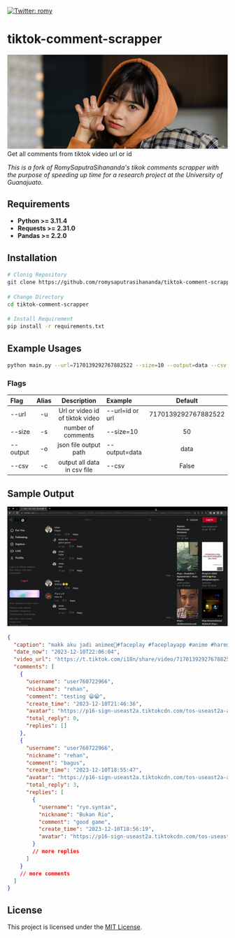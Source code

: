 [![Twitter: romy](https://img.shields.io/twitter/follow/RomySihananda)](https://twitter.com/RomySihananda)

# tiktok-comment-scrapper

![](https://raw.githubusercontent.com/RomySaputraSihananda/RomySaputraSihananda/main/images/GA-U-u2bsAApmn9.jpeg)
Get all comments from tiktok video url or id

*This is a fork of RomySaputraSihananda's tikok comments scrapper with the purpose of speeding up time for a research project at the University of Guanajuato.*

## Requirements

- **Python >= 3.11.4**
- **Requests >= 2.31.0**
- **Pandas   >= 2.2.0**

## Installation

```sh
# Clonig Repository
git clone https://github.com/romysaputrasihananda/tiktok-comment-scrapper

# Change Directory
cd tiktok-comment-scrapper

# Install Requirement
pip install -r requirements.txt
```

## Example Usages

```sh
python main.py --url=7170139292767882522 --size=10 --output=data --csv
```

### Flags

| Flag     | Alias |           Description           | Example         |       Default       |
| :------- | :---: | :-----------------------------: | :-------------- | :-----------------: |
| --url    |  -u   | Url or video id of tiktok video | --url=id or url | 7170139292767882522 |
| --size   |  -s   |       number of comments        | --size=10       |         50          |
| --output |  -o   |      json file output path      | --output=data   |        data         |
| --csv    |  -c   |   output all data in csv file   | --csv           |        False        |

## Sample Output

![](https://raw.githubusercontent.com/RomySaputraSihananda/RomySaputraSihananda/main/images/Screenshot_20231211_001804.png)

```json
{
  "caption": "makk aku jadi animee🤩#faceplay #faceplayapp #anime #harem #xysryo ",
  "date_now": "2023-12-10T22:06:04",
  "video_url": "https://t.tiktok.com/i18n/share/video/7170139292767882522/?_d=0&comment_author_id=6838487455625479169&mid=7157599449395496962&preview_pb=0&region=ID&share_comment_id=7310977412674093829&share_item_id=7170139292767882522&sharer_language=en&source=h5_t&u_code=0",
  "comments": [
    {
      "username": "user760722966",
      "nickname": "rehan",
      "comment": "testing 😁😁",
      "create_time": "2023-12-10T21:46:36",
      "avatar": "https://p16-sign-useast2a.tiktokcdn.com/tos-useast2a-avt-0068-giso/f64f2c7df8a16098d3b3c80e958ffc52~c5_100x100.jpg?x-expires=1702306800&x-signature=KhUeuGmPAVij9A8gbgh7wK6rn98%3D",
      "total_reply": 0,
      "replies": []
    },
    {
      "username": "user760722966",
      "nickname": "rehan",
      "comment": "bagus",
      "create_time": "2023-12-10T18:55:47",
      "avatar": "https://p16-sign-useast2a.tiktokcdn.com/tos-useast2a-avt-0068-giso/f64f2c7df8a16098d3b3c80e958ffc52~c5_100x100.jpg?x-expires=1702306800&x-signature=KhUeuGmPAVij9A8gbgh7wK6rn98%3D",
      "total_reply": 3,
      "replies": [
        {
          "username": "ryo.syntax",
          "nickname": "Bukan Rio",
          "comment": "good game",
          "create_time": "2023-12-10T18:56:19",
          "avatar": "https://p16-sign-useast2a.tiktokcdn.com/tos-useast2a-avt-0068-giso/be4a9d0479f29d00cb3d06905ff5a972~c5_100x100.jpg?x-expires=1702306800&x-signature=IvkeSvXmvkmE0hZG5dtgpqcFn3A%3D"
        }
        // more replies
      ]
    }
    // more comments
  ]
}
```

## License

This project is licensed under the [MIT License](LICENSE).
